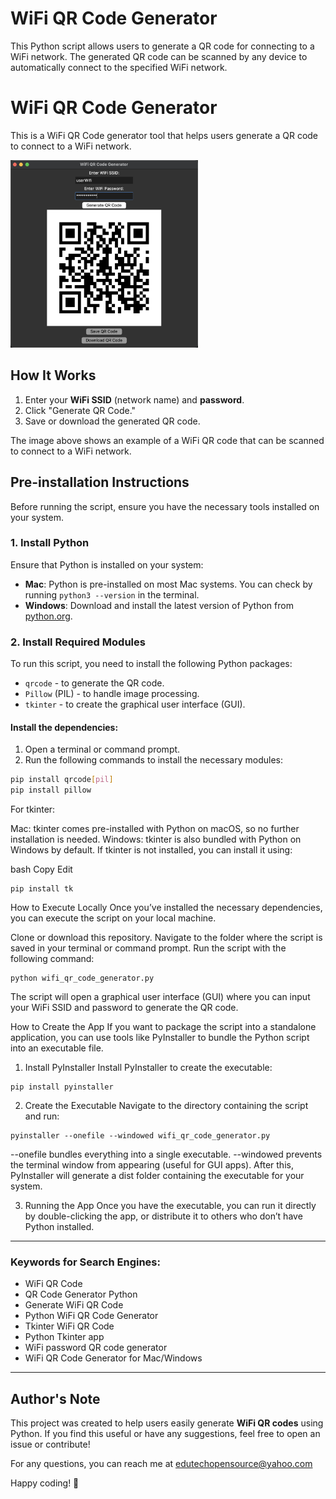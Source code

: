 # WiFi QR Code Generator

This Python script allows users to generate a QR code for connecting to a WiFi network. The generated QR code can be scanned by any device to automatically connect to the specified WiFi network.

# WiFi QR Code Generator

This is a WiFi QR Code generator tool that helps users generate a QR code to connect to a WiFi network.


<img src="images/icon.jpg" alt="WiFi QR Code" width="300" height="300">



## How It Works

1. Enter your **WiFi SSID** (network name) and **password**.
2. Click "Generate QR Code."
3. Save or download the generated QR code.

The image above shows an example of a WiFi QR code that can be scanned to connect to a WiFi network.


## Pre-installation Instructions

Before running the script, ensure you have the necessary tools installed on your system.

### 1. Install Python
Ensure that Python is installed on your system:

- **Mac**: Python is pre-installed on most Mac systems. You can check by running `python3 --version` in the terminal.
- **Windows**: Download and install the latest version of Python from [python.org](https://www.python.org/downloads/).

### 2. Install Required Modules

To run this script, you need to install the following Python packages:

- `qrcode` - to generate the QR code.
- `Pillow` (PIL) - to handle image processing.
- `tkinter` - to create the graphical user interface (GUI).

#### Install the dependencies:

1. Open a terminal or command prompt.
2. Run the following commands to install the necessary modules:

```bash
pip install qrcode[pil]
pip install pillow

```
For tkinter:

Mac: tkinter comes pre-installed with Python on macOS, so no further installation is needed.
Windows: tkinter is also bundled with Python on Windows by default.
If tkinter is not installed, you can install it using:

bash
Copy
Edit
```
pip install tk
```

How to Execute Locally
Once you’ve installed the necessary dependencies, you can execute the script on your local machine.

Clone or download this repository.
Navigate to the folder where the script is saved in your terminal or command prompt.
Run the script with the following command:
```
python wifi_qr_code_generator.py
```

The script will open a graphical user interface (GUI) where you can input your WiFi SSID and password to generate the QR code.

How to Create the App
If you want to package the script into a standalone application, you can use tools like PyInstaller to bundle the Python script into an executable file.

1. Install PyInstaller
Install PyInstaller to create the executable:

```
pip install pyinstaller
```

2. Create the Executable
Navigate to the directory containing the script and run:
```
pyinstaller --onefile --windowed wifi_qr_code_generator.py
```

--onefile bundles everything into a single executable.
--windowed prevents the terminal window from appearing (useful for GUI apps).
After this, PyInstaller will generate a dist folder containing the executable for your system.

3. Running the App
Once you have the executable, you can run it directly by double-clicking the app, or distribute it to others who don’t have Python installed.

---

### **Keywords for Search Engines:**
- WiFi QR Code
- QR Code Generator Python
- Generate WiFi QR Code
- Python WiFi QR Code Generator
- Tkinter WiFi QR Code
- Python Tkinter app
- WiFi password QR code generator
- WiFi QR Code Generator for Mac/Windows

---

## Author's Note

This project was created to help users easily generate **WiFi QR codes** using Python. If you find this useful or have any suggestions, feel free to open an issue or contribute!

For any questions, you can reach me at [edutechopensource@yahoo.com](mailto:edutechopensource@yahoo.com)

Happy coding! 🚀
